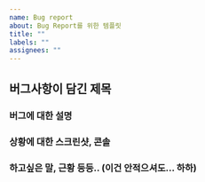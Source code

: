 ```yaml
---
name: Bug report
about: Bug Report를 위한 템플릿
title: ""
labels: ""
assignees: ""
---
```


## 버그사항이 담긴 제목

### 버그에 대한 설명

### 상황에 대한 스크린샷, 콘솔

### 하고싶은 말, 근황 등등.. (이건 안적으셔도... 하하)
